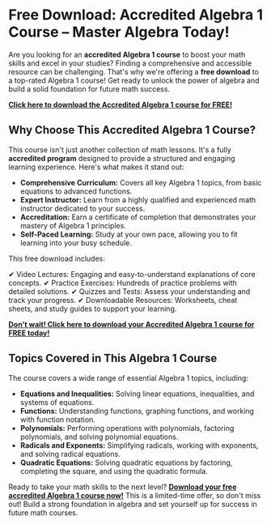 # Free Download: Accredited Algebra 1 Course – Master Algebra Today!

Are you looking for an **accredited Algebra 1 course** to boost your math skills and excel in your studies? Finding a comprehensive and accessible resource can be challenging. That's why we're offering a **free download** to a top-rated Algebra 1 course! Get ready to unlock the power of algebra and build a solid foundation for future math success.

[**Click here to download the Accredited Algebra 1 course for FREE!**](https://udemywork.com/accredited-algebra-1-course)

## Why Choose This Accredited Algebra 1 Course?

This course isn't just another collection of math lessons. It's a fully **accredited program** designed to provide a structured and engaging learning experience. Here's what makes it stand out:

*   **Comprehensive Curriculum:** Covers all key Algebra 1 topics, from basic equations to advanced functions.
*   **Expert Instructor:** Learn from a highly qualified and experienced math instructor dedicated to your success.
*   **Accreditation:** Earn a certificate of completion that demonstrates your mastery of Algebra 1 principles.
*   **Self-Paced Learning:** Study at your own pace, allowing you to fit learning into your busy schedule.

This free download includes:

✔ Video Lectures: Engaging and easy-to-understand explanations of core concepts.
✔ Practice Exercises: Hundreds of practice problems with detailed solutions.
✔ Quizzes and Tests: Assess your understanding and track your progress.
✔ Downloadable Resources: Worksheets, cheat sheets, and study guides to support your learning.

[**Don't wait! Click here to download your Accredited Algebra 1 course for FREE today!**](https://udemywork.com/accredited-algebra-1-course)

## Topics Covered in This Algebra 1 Course

The course covers a wide range of essential Algebra 1 topics, including:

*   **Equations and Inequalities:** Solving linear equations, inequalities, and systems of equations.
*   **Functions:** Understanding functions, graphing functions, and working with function notation.
*   **Polynomials:** Performing operations with polynomials, factoring polynomials, and solving polynomial equations.
*   **Radicals and Exponents:** Simplifying radicals, working with exponents, and solving radical equations.
*   **Quadratic Equations:** Solving quadratic equations by factoring, completing the square, and using the quadratic formula.

Ready to take your math skills to the next level? **[Download your free accredited Algebra 1 course now!](https://udemywork.com/accredited-algebra-1-course)** This is a limited-time offer, so don't miss out! Build a strong foundation in algebra and set yourself up for success in future math courses.
